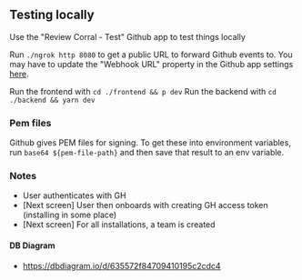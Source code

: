 ## Testing locally

Use the "Review Corral - Test" Github app to test things locally

Run `./ngrok http 8080` to get a public URL to forward Github events to. You may
have to update the "Webhook URL" property in the Github app settings [here](https://github.com/settings/apps/review-corral-test).

Run the frontend with `cd ./frontend && p dev`
Run the backend with `cd ./backend && yarn dev`


### Pem files
Github gives PEM files for signing. To get these into environment variables, run
`base64 ${pem-file-path}` and then save that result to an env variable.


### Notes
- User authenticates with GH
- [Next screen] User then onboards with creating GH access token (installing in some place)
- [Next screen] For all installations, a team is created

#### DB Diagram
- https://dbdiagram.io/d/635572f84709410195c2cdc4
